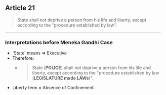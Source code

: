 ## Article 21
 > State shall not deprive a person from his life and liberty, except according to the "procedure established by law".
---
### Interpretations before Meneka Gandhi Case
- 'State' means => Executive
- Therefore: 
	- > State (**POLICE**) shall not deprive a person from his life and liberty, except according to the "procedure established by law (**LEGISLATURE made LAWs**)".
- Liberty term = Absence of Confinement.

